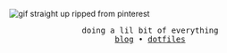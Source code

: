 ![gif straight up ripped from pinterest](https://i.pinimg.com/originals/84/9c/9b/849c9bd9d2a677345122f5b7b7664b8f.gif)

<div style="text-align: center;">
  <samp>
    doing a lil bit of everything <br>
    <a href="https://t.me/unixshit">blog</a> • <a href="https://github.com/logicalman3812/hyprdots">dotfiles</a>
  </samp>
</div>
<!-- <p><img align="center" src="https://github-readme-stats.vercel.app/api/top-langs?username=logicalman3812&show_icons=true&locale=en&layout=compact" alt="logicalman3812" /></p> -->
